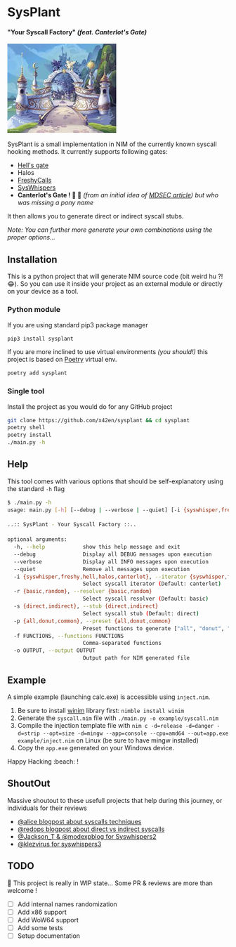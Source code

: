 # SysPlant
#### "Your Syscall Factory" *(feat. Canterlot's Gate)*

![Canterlot's Gate](pictures/canterlot.jpeg)

SysPlant is a small implementation in NIM of the currently known syscall hooking methods. It currently supports following gates:
- [Hell's gate](https://github.com/am0nsec/HellsGate)
- Halos
- [FreshyCalls](https://github.com/crummie5/FreshyCalls)
- [SysWhispers](https://github.com/crummie5/FreshyCalls)
- **Canterlot's Gate ! :unicorn: :rainbow:** *(from an initial idea of [MDSEC article](https://www.mdsec.co.uk/2022/04/resolving-system-service-numbers-using-the-exception-directory/)) but who was missing a pony name*
  
It then allows you to generate direct or indirect syscall stubs.  

*Note: You can further more generate your own combinations using the proper options...*

## Installation
This is a python project that will generate NIM source code (bit weird hu ?! :joy:). So you can use it inside your project as an external module or directly on your device as a tool.

### Python module
If you are using standard pip3 package manager
```sh
pip3 install sysplant
```

If you are more inclined to use virtual environments *(you should!)* this project is based on [Poetry](https://python-poetry.org/) virtual env.
```sh
poetry add sysplant
```

### Single tool
Install the project as you would do for any GitHub project
```sh
git clone https://github.com/x42en/sysplant && cd sysplant
poetry shell
poetry install
./main.py -h
```

## Help
This tool comes with various options that should be self-explanatory using the standard `-h` flag
```sh
$ ./main.py -h
usage: main.py [-h] [--debug | --verbose | --quiet] [-i {syswhisper,freshy,hell,halos,canterlot}] [-r {basic,random}] [-s {direct,indirect}] [-p {all,donut,common} | -f FUNCTIONS] -o OUTPUT

..:: SysPlant - Your Syscall Factory ::..

optional arguments:
  -h, --help            show this help message and exit
  --debug               Display all DEBUG messages upon execution
  --verbose             Display all INFO messages upon execution
  --quiet               Remove all messages upon execution
  -i {syswhisper,freshy,hell,halos,canterlot}, --iterator {syswhisper,freshy,hell,halos,canterlot}
                        Select syscall iterator (Default: canterlot)
  -r {basic,random}, --resolver {basic,random}
                        Select syscall resolver (Default: basic)
  -s {direct,indirect}, --stub {direct,indirect}
                        Select syscall stub (Default: direct)
  -p {all,donut,common}, --preset {all,donut,common}
                        Preset functions to generate ["all", "donut", "common"] (Default: common)
  -f FUNCTIONS, --functions FUNCTIONS
                        Comma-separated functions
  -o OUTPUT, --output OUTPUT
                        Output path for NIM generated file
```

## Example
A simple example (launching calc.exe) is accessible using `inject.nim`.  
1. Be sure to install [winim](https://github.com/khchen/winim) library first: `nimble install winim`
2. Generate the `syscall.nim` file with `./main.py -o example/syscall.nim`
3. Compile the injection template file with `nim c -d=release -d=danger -d=strip --opt=size -d=mingw --app=console --cpu=amd64 --out=app.exe example/inject.nim` on Linux (be sure to have mingw installed)
4. Copy the `app.exe` generated on your Windows device.

Happy Hacking :beach: !

## ShoutOut
Massive shoutout to these usefull projects that help during this journey, or individuals for their reviews
- [@alice blogpost about syscalls techniques](https://alice.climent-pommeret.red/posts/direct-syscalls-hells-halos-syswhispers2/)
- [@redops blogpost about direct vs indirect syscalls](https://redops.at/en/blog/direct-syscalls-a-journey-from-high-to-low)
- [@Jackson_T & @modexpblog for Syswhispers2](https://github.com/jthuraisamy/SysWhispers2)
- [@klezvirus for syswhispers3](https://github.com/klezVirus/SysWhispers3)

## TODO
:construction: This project is really in WIP state... Some PR & reviews are more than welcome !
- [ ] Add internal names randomization
- [ ] Add x86 support
- [ ] Add WoW64 support
- [ ] Add some tests
- [ ] Setup documentation